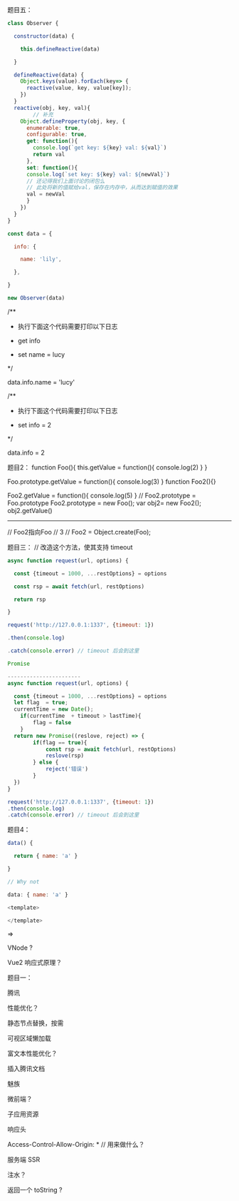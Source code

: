 题目五：

```js
class Observer {

  constructor(data) {

    this.defineReactive(data)

  }

  defineReactive(data) {
    Object.keys(value).forEach(key=> {
      reactive(value, key, value[key]);
    })
  }
  reactive(obj, key, val){
        // 补充
    Object.defineProperty(obj, key, {
      enumerable: true,
      configurable: true,
      get: function(){
        console.log(`get key: ${key} val: ${val}`)
        return val
      },
      set: function(){
      console.log(`set key: ${key} val: ${newVal}`)
      // 还记得我们上面讨论的闭包么
      // 此处将新的值赋给val，保存在内存中，从而达到赋值的效果
      val = newVal
      }
    })
  }
}

const data = {

  info: {

    name: 'lily',

  },

}

new Observer(data)
```

/**

* 执行下面这个代码需要打印以下日志

* get info

* set name = lucy

*/

data.info.name = 'lucy'

/**

* 执行下面这个代码需要打印以下日志

* set info = 2

*/

data.info = 2

题目2：
function Foo(){
    this.getValue = function(){
        console.log(2)
    }
}

Foo.prototype.getValue = function(){
    console.log(3)
}
function Foo2(){}

Foo2.getValue = function(){
    console.log(5)
}
// Foo2.prototype = Foo.prototype
Foo2.prototype =  new Foo();
var obj2= new Foo2();
obj2.getValue()

-------------------

// Foo2指向Foo
// 3
// Foo2 = Object.create(Foo);

题目三：
// 改造这个方法，使其支持 timeout

```js
async function request(url, options) {

  const {timeout = 1000, ...restOptions} = options

  const rsp = await fetch(url, restOptions)

  return rsp

}

request('http://127.0.0.1:1337', {timeout: 1})

.then(console.log)

.catch(console.error) // timeout 后会到这里

Promise

-----------------------
async function request(url, options) {

  const {timeout = 1000, ...restOptions} = options
  let flag  = true;
  currentTime = new Date();
    if(currentTime  + timeout > lastTime){
        flag = false
    }
  return new Promise((reslove, reject) => {
        if(flag == true){
            const rsp = await fetch(url, restOptions)
            reslove(rsp)
        } else {
            reject('错误')
        }
  })
}

request('http://127.0.0.1:1337', {timeout: 1})
.then(console.log)
.catch(console.error) // timeout 后会到这里
```

题目4：

```js
data() {

  return { name: 'a' }

}

// Why not

data: { name: 'a' }

<template>

</template>
```

=>

VNode ?

Vue2 响应式原理？

题目一：

腾讯

性能优化？

静态节点替换，按需

可视区域懒加载

富文本性能优化？

插入腾讯文档

魅族

微前端？

子应用资源

响应头

Access-Control-Allow-Origin: * // 用来做什么？

<script src=''></script>

服务端 SSR

注水？

返回一个 toString ?
